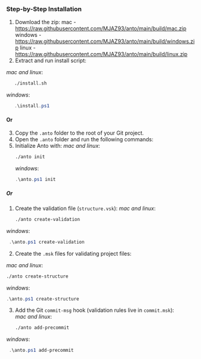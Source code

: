 
### Step-by-Step Installation

1. Download the zip:
   mac - https://raw.githubusercontent.com/MJAZ93/anto/main/build/mac.zip
   windows - https://raw.githubusercontent.com/MJAZ93/anto/main/build/windows.zip
   linux - https://raw.githubusercontent.com/MJAZ93/anto/main/build/linux.zip
2. Extract and run install script:

*mac and linux*:
```bash
   ./install.sh
```

*windows*:
```powershell
   .\install.ps1
```

#### Or

3. Copy the `.anto` folder to the root of your Git project.
4. Open the `.anto` folder and run the following commands:
5. Initialize Anto with:
   *mac and linux*:
   ```bash
   ./anto init
   ```
   *windows*:
   ```powershell
   .\anto.ps1 init
   ```

##### Or

1. Create the validation file (`structure.vsk`):
   *mac and linux*:
   ```bash
   ./anto create-validation
   ```
*windows*:
   ```powershell
    .\anto.ps1 create-validation
   ```

2. Create the `.msk` files for validating project files:

*mac and linux*:
   ```bash
   ./anto create-structure
   ```

*windows*:
   ```powershell
   .\anto.ps1 create-structure
   ```  

3. Add the Git `commit-msg` hook (validation rules live in `commit.msk`):  
   *mac and linux*:
   ```bash
   ./anto add-precommit
   ```
*windows*:
   ```powershell
    .\anto.ps1 add-precommit
   ```  
